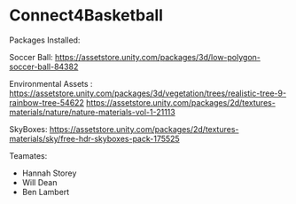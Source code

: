# Connect4Basketball

Packages Installed:

Soccer Ball: https://assetstore.unity.com/packages/3d/low-polygon-soccer-ball-84382

Environmental Assets :
    https://assetstore.unity.com/packages/3d/vegetation/trees/realistic-tree-9-rainbow-tree-54622
    https://assetstore.unity.com/packages/2d/textures-materials/nature/nature-materials-vol-1-21113

SkyBoxes: https://assetstore.unity.com/packages/2d/textures-materials/sky/free-hdr-skyboxes-pack-175525

Teamates:
- Hannah Storey
- Will Dean
- Ben Lambert
